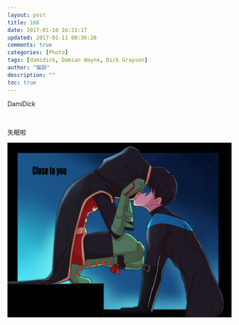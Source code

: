 ```yaml
---
layout: post
title: 168
date: 2017-01-10 16:21:17
updated: 2017-01-11 00:36:20
comments: true
categories: [Photo]
tags: [damidick, Damian Wayne, Dick Grayson]
author: "猫厨"
description: ""
toc: true
---
```


<p>DamiDick</p> 
<br /> 
<p>失眠啦</p>

![](https://raw.githubusercontent.com/alicewish/meowchain247/master/img_cVZNdzJtQk9JV2Y0d1ljRFRlRVEyRVNmK3A5L3NRTFk0d2daT2VxQnMwTGlxUGljY3FNclRBPT0.jpg)